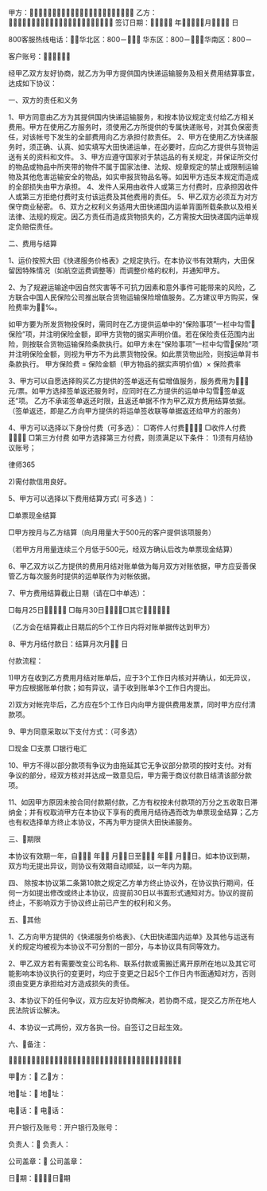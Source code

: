
 甲方：
 乙方：
 签订日期： 年月 日
 
 800客服热线电话：华北区：800－ 华东区：800－华南区：800－
 
 客户账号：
 
 经甲乙双方友好协商，就乙方为甲方提供国内快递运输服务及相关费用结算事宜，达成如下协议：
 
 一、双方的责任和义务
 
 1、甲方同意由乙方为其提供国内快递运输服务，和按本协议规定支付给乙方相关费用。甲方在使用乙方服务时，须使用乙方所提供的专属快递账号，对其负保密责任，对该帐号下发生的全部费用向乙方承担付款责任。
 2、甲方在使用乙方快递服务时，须正确、认真、如实填写大田快递运单，在必要时，应向乙方提供与货物运送有关的资料和文件。
 3、甲方应遵守国家对于禁运品的有关规定，并保证所交付的物品或物品中所夹带的物件不属于国家法律、法规、规章规定的禁止或限制运输物及其他危害运输安全的物品，如实申报货物品名等。如因甲方违反本规定而造成的全部损失由甲方承担。
 4、发件人采用由收件人或第三方付费时，应承担因收件人或第三方拒绝付费时支付该运费及其他费用的责任。
 5、甲乙双方必须互为对方保守商业秘密。
 6、双方之权利义务适用大田快递国内运单背面所载条款以及相关法律、法规的规定。因乙方责任而造成货物损失的，乙方需按大田快递国内运单规定负赔偿责任。
 
 二、费用与结算
 
 1、运价按照大田《快递服务价格表》之规定执行。在本协议书有效期内，大田保留因特殊情况（如航空运费调整等）而调整价格的权利，并通知甲方。
 
 2、为了规避运输途中因自然灾害等不可抗力因素和意外事件可能带来的风险，乙方联合中国人民保险公司推出联合货物运输保险增值服务。乙方建议甲方购买，保险费率为‰。
 
 如甲方要为所发货物投保时，需同时在乙方提供运单中的“保险事项”一栏中勾雪保险”项，并注明保险金额，即甲方货物的据实声明价值。若在保险责任范围内出险，则按联合货物运输保险条款执行。如甲方未在“保险事项”一栏中勾雪保险”项并注明保险金额，则视为甲方不为此票货物投保。如此票货物出险，则按运单背书条款执行。
 甲方保险费 = 保险金额（甲方物品的据实声明价值）× 保险费率
 
 3、甲方可以自愿选择购买乙方提供的签单返还有偿增值服务，服务费用为 元/票。如甲方选择签单返还服务时，应同时在乙方提供的运单中勾雪签单返还”项。
 乙方不承诺签单返还时限，且返还单据不作为甲乙双方费用结算依据。 
 （签单返还，即是乙方向甲方提供的将运单签收联等单据返还给甲方的服务）
 
 4、甲方可以选择以下身份付费（可多选）：
  □寄件人付费 □收件人付费 □第三方付费
 如甲方选择第三方付费，则须满足以下条件：
 1)须有月结协议账号；




 
律师365






 2)需付款信用良好。

 

 5、甲方可以选择以下费用结算方式( 可多选 ) ：

  □单票现金结算

  □甲方按月与乙方结算（向月用量大于500元的客户提供该项服务）

 （若甲方月用量连续三个月低于500元，经双方确认后改为单票现金结算）

 

 6、甲乙双方以乙方提供的费用月结对账单做为每月双方对账依据，甲方应妥善保管乙方每次服务时提供的运单联作为对帐依据。 

 

 7、甲方费用结算截止日期（请在□中单选）：

  □每月25日 □每月30日□其它

 （乙方会在结算截止日期后的5个工作日内将对账单据传达到甲方）

 

 8、甲方月结付款日：结算月次月 日

 付款流程：

 1)甲方在收到乙方费用月结对账单后，应于3个工作日内核对并确认，如无异议，甲方应根据账单付款；如有异议，请于收到账单3个工作日内提出。

 2)双方对帐完毕后，乙方应在5个工作日内向甲方提供费用发票，同时甲方应付清款项。

 

 9、甲方同意采取以下支付方式：（可多选）

  □现金  □支票  □银行电汇

 

 10、甲方不得以部分款项有争议为由拖延其它无争议部分款项的按时支付。对有争议的部分，经双方核对并达成一致意见后，甲方需于商议付款日结清该部分款项。

 

 11、如因甲方原因未按合同付款期付款，乙方有权按未付款项的万分之五收取日滞纳金；并有权取消甲方在本协议下享有的费用月结待遇而改为单票现金结算；乙方也有权选择单方终止本协议，不再为甲方提供大田快递服务。

 

 三、期限

 

 本协议有效期一年，自 年 月日至 年 月日。如本协议到期，双方均无提出异议，则协议有效期自动顺延，以一年内为期。

 

 四、 除按本协议第二条第10款之规定乙方单方终止协议外，在协议执行期间，任何一方如提出修改或终止本协议，应提前30日以书面形式通知对方。协议的提前终止，不影响双方于协议终止前已产生的权利和义务。

 

 五、其他

 

 1、乙方向甲方提供的《快递服务价格表》、《大田快递国内运单》及其他与运送有关的规定均被视为本协议不可分割的一部分，与本协议具有同等效力。

 2、甲乙双方若有需要改变公司名称、联系付款或需搬迁离开原所在地以及其它可能影响本协议执行的变更时，均应于变更之日起5个工作日内书面通知对方，否则须由变更方承担给对方造成损失的责任。

 3、本协议下的任何争议，双方应友好协商解决，若协商不成，提交乙方所在地人民法院诉讼解决。

 4、本协议一式两份，双方各执一份。自签订之日起生效。

 

 六、备注：

 

 甲方：      乙方：

 地址：      地址：

 电话：      电话：

 开户银行及账号：开户银行及账号：

 

 负责人：      负责人：

 公司盖章：    公司盖章：

 日期：日期 


 

 
 
 
 
 
  


  
 

  


  


  
 
 
 
 

